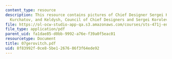 ```yaml
---
content_type: resource
description: This resource contains pictures of Chief Designer Sergei Korolev, Korolev,
  Kurchatov, and Keldysh, Council of Chief Designers and Sergei Korolev in prison.
file: https://ol-ocw-studio-app-qa.s3.amazonaws.com/courses/sts-471j-engineering-apollo-the-moon-project-as-a-complex-system-spring-2007/8f83992f0ce85be1267686f3f64ede92_07gerovitch.pdf
file_type: application/pdf
parent_uid: fa1dae85-d0bb-9992-a76e-f39a0f5eac01
resourcetype: Document
title: 07gerovitch.pdf
uid: 8f83992f-0ce8-5be1-2676-86f3f64ede92
---
```

